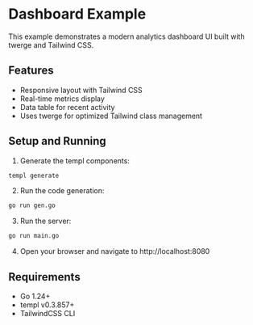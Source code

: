 # Dashboard Example

This example demonstrates a modern analytics dashboard UI built with twerge and Tailwind CSS.

## Features
- Responsive layout with Tailwind CSS
- Real-time metrics display
- Data table for recent activity
- Uses twerge for optimized Tailwind class management

## Setup and Running

1. Generate the templ components:
```sh
templ generate
```

2. Run the code generation:
```sh
go run gen.go
```

3. Run the server:
```sh
go run main.go
```

4. Open your browser and navigate to http://localhost:8080

## Requirements
- Go 1.24+
- templ v0.3.857+
- TailwindCSS CLI
